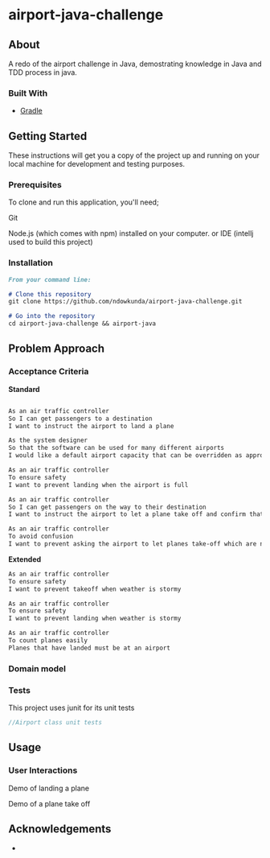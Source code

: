 # airport-java-challenge
## About

A redo of the airport challenge in Java, demostrating knowledge in Java and TDD process in java.
### Built With

* [Gradle](https://docs.gradle.org/current/userguide/userguide.html)

## Getting Started
These instructions will get you a copy of the project up and running on your local machine for development and testing purposes.

### Prerequisites

To clone and run this application, you'll need;

Git

Node.js (which comes with npm) installed on your computer.
or 
IDE (intellj used to build this project)

### Installation
```markdown
From your command line:

# Clone this repository
git clone https://github.com/ndowkunda/airport-java-challenge.git

# Go into the repository
cd airport-java-challenge && airport-java

```
## Problem Approach

### Acceptance Criteria

**Standard**
```markdown

As an air traffic controller
So I can get passengers to a destination
I want to instruct the airport to land a plane

As the system designer
So that the software can be used for many different airports
I would like a default airport capacity that can be overridden as appropriate

As an air traffic controller
To ensure safety
I want to prevent landing when the airport is full

As an air traffic controller
So I can get passengers on the way to their destination
I want to instruct the airport to let a plane take off and confirm that it is no longer in the airport

As an air traffic controller
To avoid confusion
I want to prevent asking the airport to let planes take-off which are not at the airport, or land a plane that's already land

```
**Extended**
```markdown
As an air traffic controller
To ensure safety
I want to prevent takeoff when weather is stormy

As an air traffic controller
To ensure safety
I want to prevent landing when weather is stormy

As an air traffic controller
To count planes easily
Planes that have landed must be at an airport

```
### Domain model 

### Tests

This project uses junit for its unit tests

```java
//Airport class unit tests

```

## Usage

### User Interactions

Demo of landing a plane
![]()

Demo of a plane take off
![]()

## Acknowledgements

-